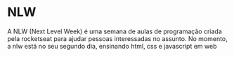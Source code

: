 # NLW

A NLW (Next Level Week) é uma semana de aulas de programação criada pela rocketseat para ajudar pessoas interessadas no assunto. No momento, a nlw está no seu segundo dia, ensinando html, css e javascript em web